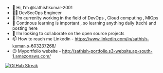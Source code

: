 - 👋 Hi, I’m @sathishkumar-2001
- 🧑‍💻 DevSecOps Engineer 
- 👀 I’m currenlty working in the field of DevOps , Cloud computing , MlOps 
- 🌱 Continous learning is important , so learning anything daily (tech) and posting here
- 💞️ I’m looking to collaborate on the open source projects
- 📫 How to reach me Linkedin - https://www.linkedin.com/in/sathish-kumar-s-603237268/
- 😉 Myportfolio website - http://sathish-portfolio.s3-website.ap-south-1.amazonaws.com/



<!---
sathishkumar-2001/sathishkumar-2001 is a ✨ special ✨ repository because its `README.md` (this file) appears on your GitHub profile.
You can click the Preview link to take a look at your changes.
--->



[![GitHub Streak](https://streak-stats.demolab.com/?user=sathishkumar-2001)](https://git.io/streak-stats)




